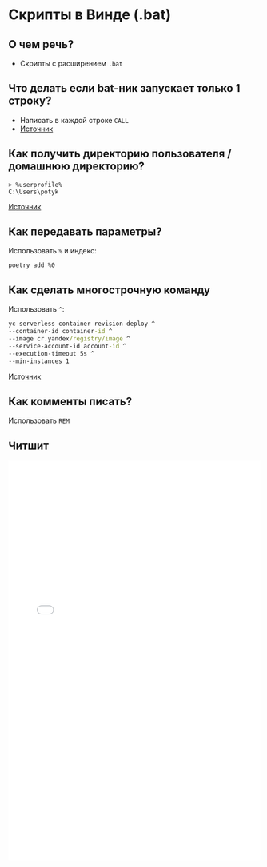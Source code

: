 # Скрипты в Винде (.bat)

## О чем речь?

- Скрипты с расширением `.bat`

## Что делать если bat-ник запускает только 1 строку?

- Написать в каждой строке `CALL`
- [Источник](https://superuser.com/questions/175811/bat-file-only-the-first-line-is-being-executed-why)

## Как получить директорию пользователя / домашнюю директорию?

```shell
> %userprofile%
C:\Users\potyk
``` 

[Источник](https://stackoverflow.com/a/9229022/5500609)

## Как передавать параметры?

Использовать `%` и индекс:

```shell
poetry add %0
```

## Как сделать многострочную команду

Использовать `^`:

```bat
yc serverless container revision deploy ^
--container-id container-id ^
--image cr.yandex/registry/image ^
--service-account-id account-id ^
--execution-timeout 5s ^
--min-instances 1
```

[Источник](https://stackoverflow.com/a/69079/5500609)

## Как комменты писать?

Использовать `REM`

## Читшит

<embed alt="bat_cheatsheet" src="../../../assets/bat_cheatsheet.pdf" width="100%" height="800px"  />
